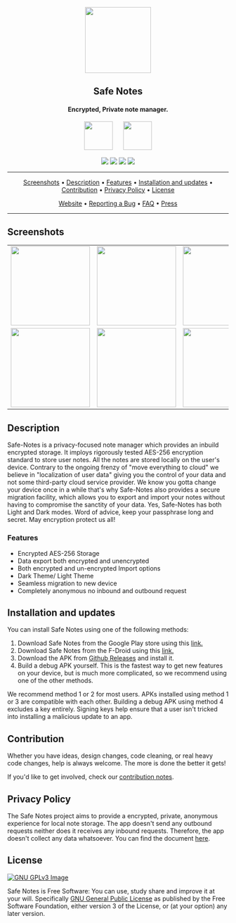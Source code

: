 <p align="center"><a href="https://safenotes.keshav.space/"><img src="https://raw.githubusercontent.com/keshav-space/safenotes/main/assets/splash.png" width="150"></a></p> 
<h2 align="center"><b>Safe Notes</b></h2>
<h4 align="center">Encrypted, Private note manager.</h4>

<p align="center"><a href="https://play.google.com/store/apps/details?id=com.trisven.safenotes"><img src="https://raw.githubusercontent.com/keshav-space/safenotes/main/assets/get-it-on-google-play-badge.png" height='65px' ></a>&nbsp;&nbsp;&nbsp;&nbsp;&nbsp;&nbsp;<a href="https://f-droid.org/en/packages/com.trisven.safenotes/"><img src="https://raw.githubusercontent.com/keshav-space/safenotes/main/assets/get-it-on-f-droid-badge.png" height='65px'></a></p>

<p align="center">
<a href="https://github.com/keshav-space/safenotes/releases" alt="GitHub release"><img src="https://img.shields.io/github/v/release/keshav-space/safenotes" ></a>
<a href="https://www.gnu.org/licenses/gpl-3.0" alt="License: GPLv3"><img src="https://img.shields.io/badge/License-GPL%20v3-blue.svg"></a>
<a href="https://github.com/keshav-space/safenotes/actions/" alt="Build Status"><img src="https://github.com/keshav-space/safenotes/actions/workflows/flutter-ci.yml/badge.svg"></a>
<a href="https://matrix.to/#/#safenotes:matrix.org" alt="MATRIX channel: #safenotes"><img src="https://img.shields.io/matrix/safenotes:matrix.org"></a>

</p>
<hr>
<p align="center"><a href="#screenshots">Screenshots</a> &bull; <a href="#description">Description</a> &bull; <a href="#features">Features</a> &bull; <a href="#installation-and-updates">Installation and updates</a> &bull; <a href="#contribution">Contribution</a>  &bull; <a href="https://safenotes.keshav.space/privacy-policy.html">Privacy Policy</a>  &bull; <a href="#license">License</a></p>
<p align="center"><a href="https://safenotes.keshav.space/">Website</a> &bull; <a href="https://safenotes.keshav.space/bug-reporting.html">Reporting a Bug</a> &bull; <a href="https://safenotes.keshav.space/faqs.html">FAQ</a> &bull; <a href=".">Press</a></p>
<hr>



## Screenshots


| | | | |
|:-------------------------:|:-------------------------:|:-------------------------:|:-------------------------:|
|<img src="https://raw.githubusercontent.com/keshav-space/safenotes/main/fastlane/metadata/android/en-US/images/phoneScreenshots/shot_01.png" width="180">|<img src="https://raw.githubusercontent.com/keshav-space/safenotes/main/fastlane/metadata/android/en-US/images/phoneScreenshots/shot_02.png" width="180">|<img src="https://raw.githubusercontent.com/keshav-space/safenotes/main/fastlane/metadata/android/en-US/images/phoneScreenshots/shot_03.png" width=180>|<img src="https://raw.githubusercontent.com/keshav-space/safenotes/main/fastlane/metadata/android/en-US/images/phoneScreenshots/shot_04.png" width=180>| 
|<img src="https://raw.githubusercontent.com/keshav-space/safenotes/main/fastlane/metadata/android/en-US/images/phoneScreenshots/shot_05.png" width=180>|<img src="https://raw.githubusercontent.com/keshav-space/safenotes/main/fastlane/metadata/android/en-US/images/phoneScreenshots/shot_06.png" width=180>|<img src="https://raw.githubusercontent.com/keshav-space/safenotes/main/fastlane/metadata/android/en-US/images/phoneScreenshots/shot_07.png" width=180>|<img src="https://raw.githubusercontent.com/keshav-space/safenotes/main/fastlane/metadata/android/en-US/images/phoneScreenshots/shot_08.png" width=180>|


## Description

Safe-Notes is a privacy-focused note manager which provides an inbuild encrypted storage. It imploys rigorously tested  AES-256 encryption standard to store user notes. All the notes are stored locally on the user's device. Contrary to the ongoing frenzy of "move everything to cloud" we believe in "localization of user data" giving you the control of your data and not some third-party cloud service provider.
We know you gotta change your device once in a while that's why Safe-Notes also provides a secure migration facility, which allows you to export and import your notes without having to compromise the sanctity of your data. Yes, Safe-Notes has both Light and Dark modes. Word of advice, keep your passphrase long and secret. May encryption protect us all!

### Features

* Encrypted AES-256 Storage
* Data export both encrypted and unencrypted
* Both encrypted and un-encrypted Import options
* Dark Theme/ Light Theme
* Seamless migration to new device
* Completely anonymous no inbound and outbound request

<!-- Hidden span to keep old links compatible. -->
<span id="updates"></span>

## Installation and updates
You can install Safe Notes using one of the following methods:
 1. Download Safe Notes from the Google Play store using this [link.](https://play.google.com/store/apps/details?id=com.trisven.safenotes)
 2. Download Safe Notes from the F-Droid using this [link.](https://f-droid.org/en/packages/com.trisven.safenotes/)
 3. Download the APK from [Github Releases](https://github.com/keshav-space/safenotes/releases) and install it.
 4. Build a debug APK yourself. This is the fastest way to get new features on your device, but is much more complicated, so we recommend using one of the other methods.

We recommend method 1 or 2 for most users. APKs installed using method 1 or 3 are compatible with each other. Building a debug APK using method 4 excludes a key entirely. Signing keys help ensure that a user isn't tricked into installing a malicious update to an app.


## Contribution
Whether you have ideas, design changes, code cleaning, or real heavy code changes, help is always welcome.
The more is done the better it gets!

If you'd like to get involved, check our [contribution notes](.github/CONTRIBUTING.md).

## Privacy Policy

The Safe Notes project aims to provide a encrypted, private, anonymous experience for local note storage. The app doesn't send any outbound requests neither does it receives any inbound requests. Therefore, the app doesn't collect any data whatsoever. You can find the document [here](https://safenotes.keshav.space/privacy-policy.html).

## License
[![GNU GPLv3 Image](https://www.gnu.org/graphics/gplv3-127x51.png)](https://www.gnu.org/licenses/gpl-3.0.en.html)  

Safe Notes is Free Software: You can use, study share and improve it at your
will. Specifically 
[GNU General Public License](https://www.gnu.org/licenses/gpl.html) as
published by the Free Software Foundation, either version 3 of the License, or
(at your option) any later version.  
